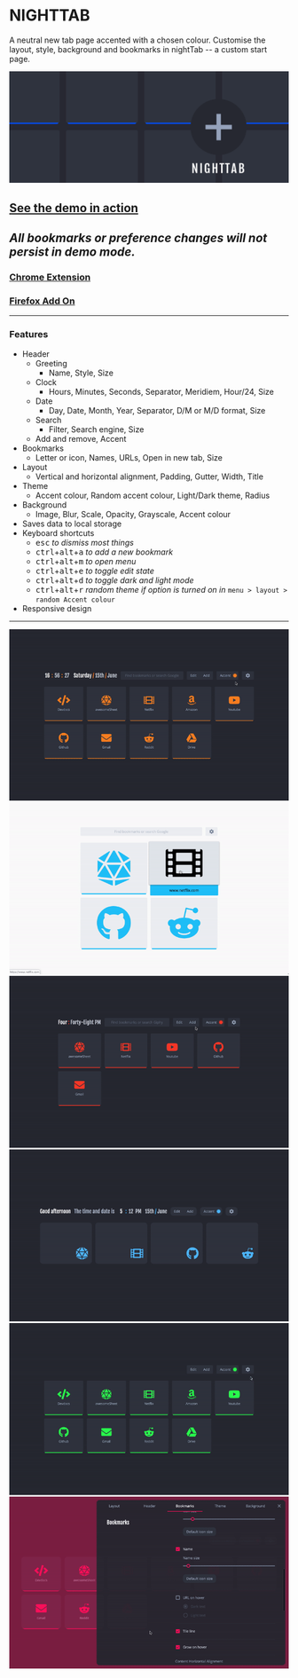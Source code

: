 # NIGHTTAB
A neutral new tab page accented with a chosen colour. Customise the layout, style, background and bookmarks in nightTab -- a custom start page.

[![nightTab Demo](banners/banner-1400-560.png)](https://zombiefox.github.io/nightTab/)
## [See the demo in action](https://zombiefox.github.io/nightTab/)
*All bookmarks or preference changes will not persist in demo mode.*
---

### [Chrome Extension](https://chrome.google.com/webstore/detail/nighttab/hdpcadigjkbcpnlcpbcohpafiaefanki)
### [Firefox Add On](https://addons.mozilla.org/en-GB/firefox/addon/nighttab/)

---

### Features
- Header
  - Greeting
    - Name, Style, Size
  - Clock
    - Hours, Minutes, Seconds, Separator, Meridiem, Hour/24, Size
  - Date
    - Day, Date, Month, Year, Separator, D/M or M/D format, Size
  - Search
    - Filter, Search engine, Size
  - Add and remove, Accent
- Bookmarks
  - Letter or icon, Names, URLs, Open in new tab, Size
- Layout
  - Vertical and horizontal alignment, Padding, Gutter, Width, Title
- Theme
  - Accent colour, Random accent colour, Light/Dark theme, Radius
- Background
  - Image, Blur, Scale, Opacity, Grayscale, Accent colour
- Saves data to local storage
- Keyboard shortcuts
  - <kbd>esc</kbd> *to dismiss most things*
  - <kbd>ctrl</kbd>+<kbd>alt</kbd>+<kbd>a</kbd> *to add a new bookmark*
  - <kbd>ctrl</kbd>+<kbd>alt</kbd>+<kbd>m</kbd> *to open menu*
  - <kbd>ctrl</kbd>+<kbd>alt</kbd>+<kbd>e</kbd> *to toggle edit state*
  - <kbd>ctrl</kbd>+<kbd>alt</kbd>+<kbd>d</kbd> *to toggle dark and light mode*
  - <kbd>ctrl</kbd>+<kbd>alt</kbd>+<kbd>r</kbd> *random theme if option is turned on in* `menu > layout > random Accent colour`
- Responsive design

---
[![nightTab Demo](screenshots/demo-001.gif)](https://zombiefox.github.io/nightTab/)
[![nightTab Demo](screenshots/demo-002.gif)](https://zombiefox.github.io/nightTab/)
[![nightTab Demo](screenshots/demo-003.gif)](https://zombiefox.github.io/nightTab/)
[![nightTab Demo](screenshots/demo-004.gif)](https://zombiefox.github.io/nightTab/)
[![nightTab Demo](screenshots/demo-005.gif)](https://zombiefox.github.io/nightTab/)
[![nightTab Demo](screenshots/demo-006.gif)](https://zombiefox.github.io/nightTab/)
